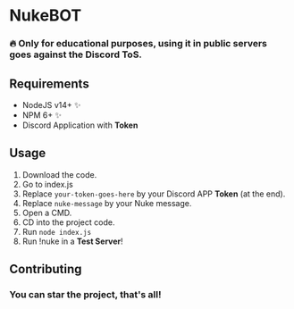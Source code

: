 # NukeBOT

<h3>🔥 Only for educational purposes, using it in public servers goes against the Discord ToS.</h3>

## Requirements

 - NodeJS v14+ ✨
 - NPM 6+ ✨
 - Discord Application with <b>Token</b>
 
 ## Usage
 
 1. Download the code.
 2. Go to index.js
 3. Replace `your-token-goes-here` by your Discord APP <b>Token</b> (at the end).
 4. Replace `nuke-message` by your Nuke message.
 5. Open a CMD.
 6. CD into the project code.
 7. Run `node index.js`
 8. Run !nuke in a <b>Test Server</b>!

## Contributing

<h3>You can star the project, that's all!</h3>
